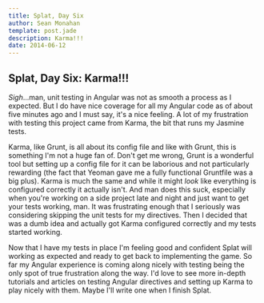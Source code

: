 ```yaml
---
title: Splat, Day Six
author: Sean Monahan
template: post.jade
description: Karma!!!
date: 2014-06-12
---
```


## Splat, Day Six: Karma!!!

_Sigh_...man, unit testing in Angular was not as smooth a process as I expected. But I do have nice coverage for all my Angular code as of about five minutes ago and I must say, it's a nice feeling. A lot of my frustration with testing this project came from Karma, the bit that runs my Jasmine tests.

Karma, like Grunt, is all about its config file and like with Grunt, this is something I'm not a huge fan of. Don't get me wrong, Grunt is a wonderful tool but setting up a config file for it can be laborious and not particularly rewarding (the fact that Yeoman gave me a fully functional Gruntfile was a big plus). Karma is much the same and while it might _look_ like everything is configured correctly it actually isn't. And man does this suck, especially when you're working on a side project late and night and just want to get your tests working, man. It was frustrating enough that I seriously was considering skipping the unit tests for my directives. Then I decided that was a dumb idea and actually got Karma configured correctly and my tests started working.

Now that I have my tests in place I'm feeling good and confident Splat will working as expected and ready to get back to implementing the game. So far my Angular experience is coming along nicely with testing being the only spot of true frustration along the way. I'd love to see more in-depth tutorials and articles on testing Angular directives and setting up Karma to play nicely with them. Maybe I'll write one when I finish Splat.